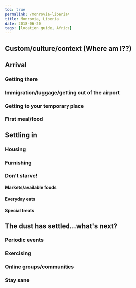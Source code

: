 ```yaml
---
toc: true
permalink: /monrovia-liberia/
title: Monrovia, Liberia
date: 2018-06-20
tags: [location guide, Africa]
---
```


## Custom/culture/context (Where am I??)
## Arrival 
### Getting there
### Immigration/luggage/getting out of the airport
### Getting to your temporary place
### First meal/food
## Settling in
### Housing 
### Furnishing
### Don't starve!
#### Markets/available foods
#### Everyday eats
#### Special treats
## The dust has settled...what's next?
### Periodic events
### Exercising
### Online groups/communities
### Stay sane
